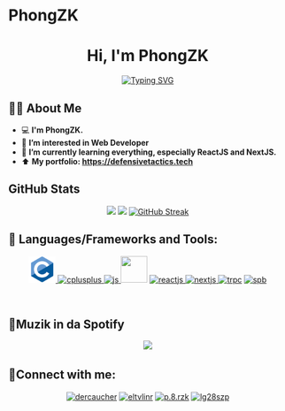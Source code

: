 # PhongZK

<h1 align="center">Hi, I'm PhongZK</h1>           
    
<p align="center">
     <a href="https://www.facebook.com/thenews.of.bayern"><img src="https://readme-typing-svg.herokuapp.com?font=JetBrains+Mono&pause=1000&color=00FFFF&width=200&lines=Bruno+Guimarães" alt="Typing SVG"/></a>
 </p>
  

## 🙋‍♂️ About Me  

- 💻 **I'm PhongZK.** 
- 👀 **I’m interested in Web Developer**
- 🌱 **I’m currently learning everything, especially ReactJS and NextJS.**
- ⬆️ **My portfolio: https://defensivetactics.tech**

## GitHub Stats
<p align="center">
        <img gap="2rem" src="https://github.com/phong28zk/github_stats/blob/master/generated/languages.svg#gh-dark-mode-only" target="_blank"/>
    <img gap="2rem" src="https://github.com/phong28zk/github_stats/blob/master/generated/overview.svg#gh-dark-mode-only" target="_blank"/>
    <a href="https://git.io/streak-stats"><img src="https://streak-stats.demolab.com?user=phong28zk&theme=prussian&border_radius=5" alt="GitHub Streak" /></a>
</p>


## 🚀 Languages/Frameworks and Tools: 

<p align="center">
     <a href="https://www.cprogramming.com/" target="_blank"> <img src="https://raw.githubusercontent.com/devicons/devicon/master/icons/c/c-original.svg" alt="c" width="48" height="48"/> </a>
     <a href="https://www.w3schools.com/cpp/" target="_blank"> <img src="https://user-images.githubusercontent.com/82562559/189319194-55e984e0-f0e5-4d2c-9676-48fc5b2ca815.png" alt="cplusplus" width="48" height="48"/> </a> 
     <a href="https://www.javascript.com" target="_blank" rel="noreferrer"> <img src="https://raw.githubusercontent.com/Leon28Phongretzka/Leon28Phongretzka/22c78328a95910b6144de839d37466c84ca709c2/javascript-logo.svg" alt="js" width="48" height="48"/> </a> 
     <a href="https://www.typescriptlang.org/branding/"> <img src="https://cdn.worldvectorlogo.com/logos/typescript-2.svg" width="48" height="48"></a>
     <a href="https://reactjs.org" target="_blank" rel="noreferrer"> <img src="https://upload.wikimedia.org/wikipedia/commons/thumb/3/30/React_Logo_SVG.svg/640px-React_Logo_SVG.svg.png" alt="reactjs" width="48" height="48"/> </a> 
     <a href="https://nextjs.org" target="_blank"> <img src="https://mikevpeeren.nl/_next/static/media/next_logo.79d7b4bd.png" alt="nextjs" width="48" height="48"/> </a>
    <a href="https://supabase.com" target="_blank"><img src="https://trpc.io/img/logo.svg" alt='trpc' width="48" height="48"/></a>
     <a href="https://supabase.com" target="_blank"><img src="https://cdn-1.webcatalog.io/catalog/supabase/supabase-icon-filled-256.png?v=1675596357307" alt='spb' width="48" height="48"/></a>
    
 </p>
<br/>


## 🎵Muzik in da Spotify

<p align="center">
<img src="https://spotify-github-profile.vercel.app/api/view.svg?uid=31kpmj4rucelavwcbdnoqd2z2fvu&cover_image=true&theme=novatorem&show_offline=false&background_color=000000&bar_color=53b14f&bar_color_cover=false">
</p>


## 🤝Connect with me:

<p align="center">   
  <a href="https://twitter.com/DavidLezis" target="blank"><img align="center" src="https://raw.githubusercontent.com/rahuldkjain/github-profile-readme-generator/master/src/images/icons/Social/twitter.svg" alt="dercaucher" height="30" width="40" /></a>    
  <a href="https://www.facebook.com/S130Prj3t/" target="blank"><img align="center" src="https://raw.githubusercontent.com/rahuldkjain/github-profile-readme-generator/master/src/images/icons/Social/facebook.svg" alt="eltvlinr" height="30" width="40" /></a>    
  <a href="https://www.instagram.com/lg_28.elt_vnr/" target="blank"><img align="center" src="https://raw.githubusercontent.com/rahuldkjain/github-profile-readme-generator/master/src/images/icons/Social/instagram.svg" alt="p.8.rzk" height="30" width="40" /></a>
  <a href="https://www.linkedin.com/in/lg28szp/" target="blank"><img align="center" src="https://upload.wikimedia.org/wikipedia/commons/thumb/c/ca/LinkedIn_logo_initials.png/800px-LinkedIn_logo_initials.png" alt='lg28szp' heigh='30' width='40'/></a>

